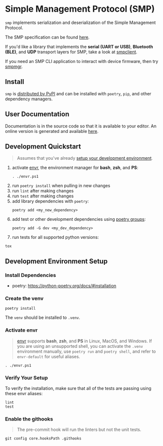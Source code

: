 # Simple Management Protocol (SMP)

`smp` implements serialization and deserialization of the Simple Management Protocol.

The SMP specification can be found [here](https://docs.zephyrproject.org/latest/services/device_mgmt/smp_protocol.html).

If you'd like a library that implements the **serial (UART or USB)**, **Bluetooth (BLE)**, and
**UDP** transport layers for SMP, take a look at
[smpclient](https://github.com/intercreate/smpclient).

If you need an SMP CLI application to interact with device firmware, then try
[smpmgr](https://github.com/intercreate/smpmgr).

## Install

`smp` is [distributed by PyPI](https://pypi.org/project/smp/) and can be installed with `poetry`, `pip`, and other dependency managers.

## User Documentation

Documentation is in the source code so that it is available to your editor.
An online version is generated and available [here](https://jphutchins.github.io/smp/).

## Development Quickstart

> Assumes that you've already [setup your development environment](#development-environment-setup).

1. activate [envr](https://github.com/JPhutchins/envr), the environment manager for **bash**, **zsh**, and **PS**:
   ```
   . ./envr.ps1
   ```
2. run `poetry install` when pulling in new changes
3. run `lint` after making changes
4. run `test` after making changes
5. add library dependencies with `poetry`:
   ```
   poetry add <my_new_dependency>
   ```
6. add test or other development dependencies using [poetry groups](https://python-poetry.org/docs/managing-dependencies#dependency-groups):
   ```
   poetry add -G dev <my_dev_dependency>
   ```
7.  run tests for all supported python versions:
   ```
   tox
   ```

## Development Environment Setup

### Install Dependencies

- poetry: https://python-poetry.org/docs/#installation

### Create the venv

```
poetry install
```

The `venv` should be installed to `.venv`.

### Activate envr

> [envr](https://github.com/JPhutchins/envr) supports **bash**, **zsh**, and **PS** in Linux, MacOS, and Windows.  If you are using an unsupported shell, you can activate the `.venv` environment manually, use `poetry run` and `poetry shell`, and refer to `envr-default` for useful aliases.

```
. ./envr.ps1
```

### Verify Your Setup

To verify the installation, make sure that all of the tests are passing using these envr aliases:

```
lint
test
```

### Enable the githooks

> The pre-commit hook will run the linters but not the unit tests.

```
git config core.hooksPath .githooks
```
